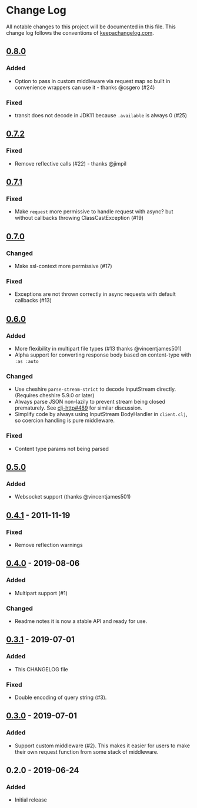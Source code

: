 # Change Log
All notable changes to this project will be documented in this file. This change log follows the conventions of [keepachangelog.com](http://keepachangelog.com/).

## [0.8.0]
### Added
- Option to pass in custom middleware via request map so built in convenience wrappers can use it - thanks @csgero (#24)

### Fixed
- transit does not decode in JDK11 because `.available` is always 0 (#25)

## [0.7.2]
### Fixed
- Remove reflective calls (#22) - thanks @jimpil

## [0.7.1]
### Fixed 
- Make `request` more permissive to handle request with async? but without callbacks throwing ClassCastException (#19)

## [0.7.0]
### Changed
- Make ssl-context more permissive (#17)

### Fixed
- Exceptions are not thrown correctly in async requests with default callbacks (#13)

## [0.6.0]
### Added
- More flexibility in multipart file types (#13 thanks @vincentjames501)
- Alpha support for converting response body based on content-type with `:as :auto`

### Changed
- Use cheshire `parse-stream-strict` to decode InputStream directly. (Requires cheshire 5.9.0 or later)
- Always parse JSON non-lazily to prevent stream being closed prematurely. 
See [clj-http#489](https://github.com/dakrone/clj-http/issues/489) for similar discussion.
- Simplify code by always using InputStream BodyHandler in `client.clj`, so coercion handling is pure middleware.

### Fixed
- Content type params not being parsed

## [0.5.0]
### Added
- Websocket support (thanks @vincentjames501)

## [0.4.1] - 2011-11-19
### Fixed
- Remove reflection warnings

## [0.4.0] - 2019-08-06
### Added
- Multipart support (#1)

### Changed
- Readme notes it is now a stable API and ready for use.

## [0.3.1] - 2019-07-01
### Added
- This CHANGELOG file

### Fixed
- Double encoding of query string (#3). 

## [0.3.0] - 2019-07-01
### Added
- Support custom middleware (#2). This makes it easier for 
users to make their own request function from some stack of middleware.

## 0.2.0 - 2019-06-24
### Added
- Initial release

[Unreleased]: https://github.com/gnarroway/hato/compare/v0.8.0...HEAD
[0.8.0]: https://github.com/gnarroway/hato/compare/v0.7.2...0.8.0
[0.7.2]: https://github.com/gnarroway/hato/compare/v0.7.1...0.7.2
[0.7.1]: https://github.com/gnarroway/hato/compare/v0.7.0...0.7.1
[0.7.0]: https://github.com/gnarroway/hato/compare/v0.6.0...0.7.0
[0.6.0]: https://github.com/gnarroway/hato/compare/v0.5.0...0.6.0
[0.5.0]: https://github.com/gnarroway/hato/compare/v0.4.1...0.5.0
[0.4.1]: https://github.com/gnarroway/hato/compare/v0.4.0...0.4.1
[0.4.0]: https://github.com/gnarroway/hato/compare/v0.3.1...0.4.0
[0.3.1]: https://github.com/gnarroway/hato/compare/v0.3.0...v0.3.1
[0.3.0]: https://github.com/gnarroway/hato/compare/v0.2.0...v0.3.0
